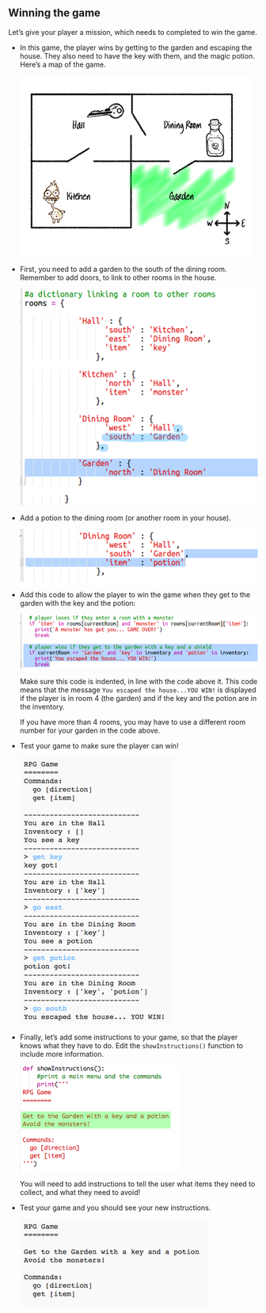 ## Winning the game

Let’s give your player a mission, which needs to completed to win the game.

+ In this game, the player wins by getting to the garden and escaping the house. They also need to have the key with them, and the magic potion. Here’s a map of the game.
    
    ![screenshot](images/rpg-final-map.png)

+ First, you need to add a garden to the south of the dining room. Remember to add doors, to link to other rooms in the house.
    
    ![screenshot](images/rpg-garden.png)

+ Add a potion to the dining room (or another room in your house).
    
    ![screenshot](images/rpg-potion.png)

+ Add this code to allow the player to win the game when they get to the garden with the key and the potion:
    
    ![screenshot](images/rpg-win-code.png)
    
    Make sure this code is indented, in line with the code above it. This code means that the message `You escaped the house...YOU WIN!` is displayed if the player is in room 4 (the garden) and if the key and the potion are in the inventory.
    
    If you have more than 4 rooms, you may have to use a different room number for your garden in the code above.

+ Test your game to make sure the player can win!
    
    ![screenshot](images/rpg-win-test.png)

+ Finally, let’s add some instructions to your game, so that the player knows what they have to do. Edit the `showInstructions()` function to include more information.
    
    ![screenshot](images/rpg-instructions-code.png)
    
    You will need to add instructions to tell the user what items they need to collect, and what they need to avoid!

+ Test your game and you should see your new instructions.
    
    ![screenshot](images/rpg-instructions-test.png)